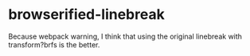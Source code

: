 # browserified-linebreak

Because webpack warning, I think that using the original linebreak with transform?brfs is the better.
